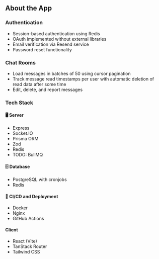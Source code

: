 ## About the App

### Authentication
* Session-based authentication using Redis
* OAuth implemented without external libraries
* Email verification via Resend service
* Password reset functionality

### Chat Rooms
* Load messages in batches of 50 using cursor pagination
* Track message read timestamps per user with automatic deletion of read data after some time
* Edit, delete, and report messages

### Tech Stack

#### 🖥️ Server
* Express
* Socket.IO
* Prisma ORM
* Zod
* Redis
* TODO: BullMQ

#### 🗄️ Database
* PostgreSQL with cronjobs
* Redis

#### 🔄 CI/CD and Deployment
* Docker
* Nginx
* GitHub Actions

#### Client
* React (Vite)
* TanStack Router
* Tailwind CSS
